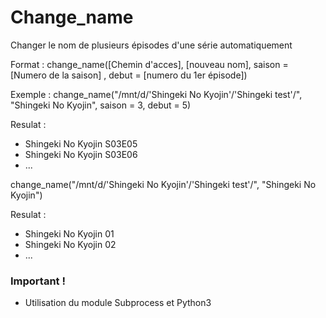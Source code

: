# Change_name
Changer le nom de plusieurs épisodes d'une série automatiquement

Format : change_name([Chemin d'acces], [nouveau nom], saison = [Numero de la saison] , debut = [numero du 1er épisode])


Exemple : 
change_name("/mnt/d/'Shingeki No Kyojin'/'Shingeki test'/", "Shingeki No Kyojin", saison = 3, debut = 5)

Resulat : 
<ul>
        <li>Shingeki No Kyojin S03E05</li>
        <li>Shingeki No Kyojin S03E06</li>
        <li>...</li>
</ul>

change_name("/mnt/d/'Shingeki No Kyojin'/'Shingeki test'/", "Shingeki No Kyojin")

Resulat : 
<ul>
        <li>Shingeki No Kyojin 01</li>
        <li>Shingeki No Kyojin 02</li>
        <li>...</li>
</ul>

<H3> Important ! </H3>

- Utilisation du module Subprocess et Python3